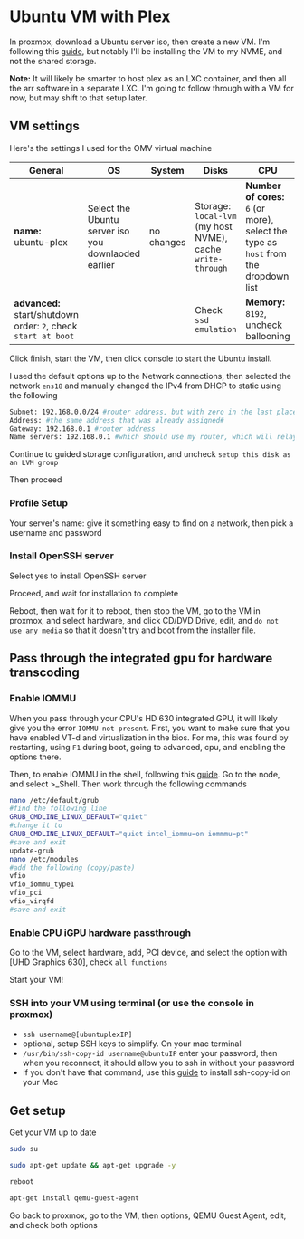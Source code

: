 # Ubuntu VM with Plex

In proxmox, download a Ubuntu server iso, then create a new VM. I'm following this [guide](https://www.youtube.com/watch?v=p6aSlcbDHqc&t=474s), but notably I'll be installing the VM to my NVME, and not the shared storage.

**Note:** It will likely be smarter to host plex as an LXC container, and then all the arr software in a separate LXC. I'm going to follow through with a VM for now, but may shift to that setup later.

## VM settings

Here's the settings I used for the OMV virtual machine

| General                                                      | OS                                                  | System     | Disks                                                      | CPU                                                          |
| ------------------------------------------------------------ | --------------------------------------------------- | ---------- | ---------------------------------------------------------- | ------------------------------------------------------------ |
| **name:** ubuntu-plex                                        | Select the Ubuntu server iso you downlaoded earlier | no changes | Storage: `local-lvm` (my host NVME), cache `write-through` | **Number of cores:** `6` (or more), select the type as `host` from the dropdown list |
| **advanced:** start/shutdown order: `2`, check `start at boot` |                                                     |            | Check `ssd emulation`                                      | **Memory:** `8192`, uncheck ballooning                       |

Click finish, start the VM, then click console to start the Ubuntu install.

I used the default options up to the Network connections, then selected the network `ens18` and manually changed the IPv4 from DHCP to static using the following

``` bash
Subnet: 192.168.0.0/24 #router address, but with zero in the last place
Address: #the same address that was already assigned#
Gateway: 192.168.0.1 #router address
Name servers: 192.168.0.1 #which should use my router, which will relay requests to my pihole
```

Continue to guided storage configuration, and uncheck `setup this disk as an LVM group`

Then proceed

### Profile Setup

Your server's name: give it something easy to find on a network, then pick a username and password

### Install OpenSSH server

Select yes to install OpenSSH server

Proceed, and wait for installation to complete

Reboot, then wait for it to reboot, then stop the VM, go to the VM in proxmox, and select hardware, and click CD/DVD Drive, edit, and `do not use any media` so that it doesn't try and boot from the installer file.

## Pass through the integrated gpu for hardware transcoding

### Enable IOMMU

When you pass through your CPU's HD 630 integrated GPU, it will likely give you the error `IOMMU not present`. First, you want to make sure that you have enabled VT-d and virtualization in the bios. For me, this was found by restarting, using `F1` during boot, going to advanced, cpu, and enabling the options there. 

Then, to enable IOMMU in the shell, following this [guide](https://pve.proxmox.com/wiki/PCI_Passthrough#Enable_the_IOMMU). Go to the node, and select >_Shell. Then work through the following commands

```bash
nano /etc/default/grub
#find the following line
GRUB_CMDLINE_LINUX_DEFAULT="quiet"
#change it to
GRUB_CMDLINE_LINUX_DEFAULT="quiet intel_iommu=on iommmu=pt"
#save and exit
update-grub
nano /etc/modules
#add the following (copy/paste)
vfio
vfio_iommu_type1
vfio_pci
vfio_virqfd
#save and exit
```

### Enable CPU iGPU hardware passthrough

Go to the VM, select hardware, add, PCI device, and select the option with [UHD Graphics 630], check `all functions`

Start your VM!

### SSH into your VM using terminal (or use the console in proxmox)

- `ssh username@[ubuntuplexIP]`
- optional, setup SSH keys to simplify. On your mac terminal 
- `/usr/bin/ssh-copy-id username@ubuntuIP` enter your password, then when you reconnect, it should allow you to ssh in without your password
- If you don't have that command, use this [guide](https://www.ssh.com/academy/ssh/copy-id#how-ssh-copy-id-works) to install ssh-copy-id on your Mac


## Get setup

Get your VM up to date

```bash
sudo su

sudo apt-get update && apt-get upgrade -y

reboot

apt-get install qemu-guest-agent
```

Go back to proxmox, go to the VM, then options, QEMU Guest Agent, edit, and check both options 


